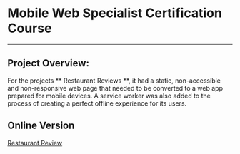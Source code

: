 # Mobile Web Specialist Certification Course
---
## Project Overview:

For the projects ** Restaurant Reviews **, it had a static, non-accessible and non-responsive web page that needed to be converted to a web app prepared for mobile devices. A service worker was also added to the process of creating a perfect offline experience for its users.

## Online Version

[Restaurant Review](https://nybragaramos.github.io/restaurant-review/)
